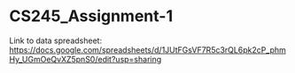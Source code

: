 # CS245_Assignment-1
Link to data spreadsheet: https://docs.google.com/spreadsheets/d/1JUtFGsVF7R5c3rQL6pk2cP_phmHy_UGmOeQvXZ5pnS0/edit?usp=sharing
